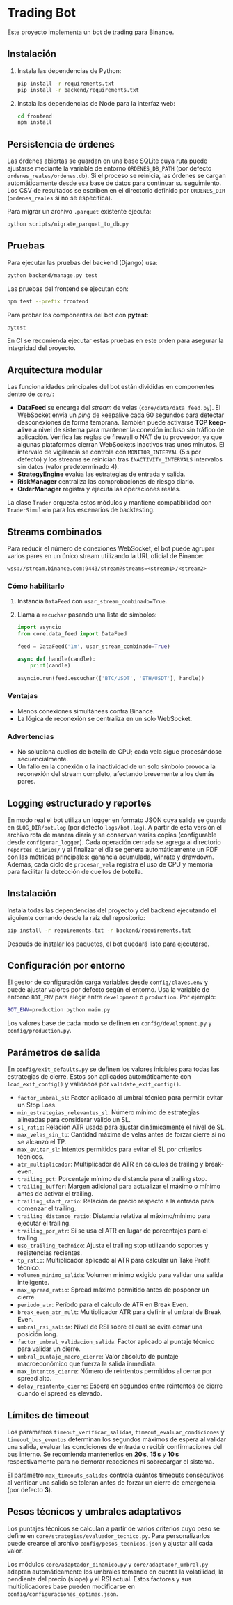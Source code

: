 # Trading Bot

Este proyecto implementa un bot de trading para Binance.

## Instalación

1. Instala las dependencias de Python:
   ```bash
   pip install -r requirements.txt
   pip install -r backend/requirements.txt
   ```
2. Instala las dependencias de Node para la interfaz web:
   ```bash
   cd frontend
   npm install
   ```

## Persistencia de órdenes

Las órdenes abiertas se guardan en una base SQLite cuya ruta puede ajustarse mediante la variable de entorno `ORDENES_DB_PATH` (por defecto `ordenes_reales/ordenes.db`). Si el proceso se reinicia, las órdenes se cargan automáticamente desde esa base de datos para continuar su seguimiento. Los CSV de resultados se escriben en el directorio definido por `ORDENES_DIR` (`ordenes_reales` si no se especifica).

Para migrar un archivo `.parquet` existente ejecuta:

```bash
python scripts/migrate_parquet_to_db.py
```

## Pruebas

Para ejecutar las pruebas del backend (Django) usa:

```bash
python backend/manage.py test
```

Las pruebas del frontend se ejecutan con:

```bash
npm test --prefix frontend
```
Para probar los componentes del bot con **pytest**:

```bash
pytest
```

En CI se recomienda ejecutar estas pruebas en este orden para asegurar la integridad del proyecto.

## Arquitectura modular

Las funcionalidades principales del bot están divididas en componentes dentro de
`core/`:

- **DataFeed** se encarga del _stream_ de velas (`core/data/data_feed.py`).
  El WebSocket envía un *ping* de keepalive cada 60&nbsp;segundos para detectar
  desconexiones de forma temprana. También puede activarse **TCP keep-alive** a
  nivel de sistema para mantener la conexión incluso sin tráfico de
  aplicación. Verifica las reglas de firewall o NAT de tu proveedor, ya que
  algunas plataformas cierran WebSockets inactivos tras unos minutos.
  El intervalo de vigilancia se controla con `MONITOR_INTERVAL` (5 s por defecto)
  y los streams se reinician tras `INACTIVITY_INTERVALS` intervalos sin datos
  (valor predeterminado 4).
- **StrategyEngine** evalúa las estrategias de entrada y salida.
- **RiskManager** centraliza las comprobaciones de riesgo diario.
- **OrderManager** registra y ejecuta las operaciones reales.

La clase `Trader` orquesta estos módulos y mantiene compatibilidad con
`TraderSimulado` para los escenarios de backtesting.

## Streams combinados

Para reducir el número de conexiones WebSocket, el bot puede agrupar
varios pares en un único stream utilizando la URL oficial de Binance:

`wss://stream.binance.com:9443/stream?streams=<stream1>/<stream2>`

### Cómo habilitarlo

1. Instancia `DataFeed` con `usar_stream_combinado=True`.
2. Llama a `escuchar` pasando una lista de símbolos:

   ```python
   import asyncio
   from core.data_feed import DataFeed

   feed = DataFeed('1m', usar_stream_combinado=True)

   async def handle(candle):
       print(candle)

   asyncio.run(feed.escuchar(['BTC/USDT', 'ETH/USDT'], handle))
   ```

### Ventajas

- Menos conexiones simultáneas contra Binance.
- La lógica de reconexión se centraliza en un solo WebSocket.

### Advertencias

- No soluciona cuellos de botella de CPU; cada vela sigue procesándose
  secuencialmente.
- Un fallo en la conexión o la inactividad de un solo símbolo provoca la
  reconexión del stream completo, afectando brevemente a los demás pares.

## Logging estructurado y reportes

En modo real el bot utiliza un logger en formato JSON cuya salida se guarda en
`$LOG_DIR/bot.log` (por defecto `logs/bot.log`). A partir de esta versión el
archivo rota de manera diaria y se conservan varias copias (configurable desde
`configurar_logger`). Cada operación cerrada se agrega al directorio
`reportes_diarios/` y al finalizar el día se genera automáticamente un PDF con
las métricas principales: ganancia acumulada, winrate y drawdown.
Además, cada ciclo de `procesar_vela` registra el uso de CPU y memoria para
facilitar la detección de cuellos de botella.


## Instalación

Instala todas las dependencias del proyecto y del backend ejecutando el
siguiente comando desde la raíz del repositorio:

```bash
pip install -r requirements.txt -r backend/requirements.txt
```

Después de instalar los paquetes, el bot quedará listo para ejecutarse.

## Configuración por entorno

El gestor de configuración carga variables desde `config/claves.env` y puede
ajustar valores por defecto según el entorno. Usa la variable de entorno
`BOT_ENV` para elegir entre `development` o `production`. Por ejemplo:

```bash
BOT_ENV=production python main.py
```

Los valores base de cada modo se definen en `config/development.py` y
`config/production.py`.

## Parámetros de salida

En `config/exit_defaults.py` se definen los valores iniciales para todas las estrategias de cierre. Estos son aplicados automáticamente con `load_exit_config()` y validados por `validate_exit_config()`.

- `factor_umbral_sl`: Factor aplicado al umbral técnico para permitir evitar un Stop Loss.
- `min_estrategias_relevantes_sl`: Número mínimo de estrategias alineadas para considerar válido un SL.
- `sl_ratio`: Relación ATR usada para ajustar dinámicamente el nivel de SL.
- `max_velas_sin_tp`: Cantidad máxima de velas antes de forzar cierre si no se alcanzó el TP.
- `max_evitar_sl`: Intentos permitidos para evitar el SL por criterios técnicos.
- `atr_multiplicador`: Multiplicador de ATR en cálculos de trailing y break-even.
- `trailing_pct`: Porcentaje mínimo de distancia para el trailing stop.
- `trailing_buffer`: Margen adicional para actualizar el máximo o mínimo antes de activar el trailing.
- `trailing_start_ratio`: Relación de precio respecto a la entrada para comenzar el trailing.
- `trailing_distance_ratio`: Distancia relativa al máximo/mínimo para ejecutar el trailing.
- `trailing_por_atr`: Si se usa el ATR en lugar de porcentajes para el trailing.
- `uso_trailing_technico`: Ajusta el trailing stop utilizando soportes y resistencias recientes.
- `tp_ratio`: Multiplicador aplicado al ATR para calcular un Take Profit técnico.
- `volumen_minimo_salida`: Volumen mínimo exigido para validar una salida inteligente.
- `max_spread_ratio`: Spread máximo permitido antes de posponer un cierre.
- `periodo_atr`: Período para el cálculo de ATR en Break Even.
- `break_even_atr_mult`: Multiplicador ATR para definir el umbral de Break Even.
- `umbral_rsi_salida`: Nivel de RSI sobre el cual se evita cerrar una posición long.
- `factor_umbral_validacion_salida`: Factor aplicado al puntaje técnico para validar un cierre.
- `umbral_puntaje_macro_cierre`: Valor absoluto de puntaje macroeconómico que fuerza la salida inmediata.
- `max_intentos_cierre`: Número de reintentos permitidos al cerrar por spread alto.
- `delay_reintento_cierre`: Espera en segundos entre reintentos de cierre cuando el spread es elevado.

## Límites de timeout

Los parámetros `timeout_verificar_salidas`, `timeout_evaluar_condiciones` y `timeout_bus_eventos` determinan los segundos máximos de espera al validar una salida, evaluar las condiciones de entrada o recibir confirmaciones del bus interno. Se recomienda mantenerlos en **20 s**, **15 s** y **10 s** respectivamente para no demorar reacciones ni sobrecargar el sistema.


El parámetro `max_timeouts_salidas` controla cuántos timeouts consecutivos al verificar una salida se toleran antes de forzar un cierre de emergencia (por defecto **3**).

## Pesos técnicos y umbrales adaptativos

Los puntajes técnicos se calculan a partir de varios criterios cuyo peso se
define en `core/strategies/evaluador_tecnico.py`. Para personalizarlos puede
crearse el archivo `config/pesos_tecnicos.json` y ajustar allí cada valor.

Los módulos `core/adaptador_dinamico.py` y `core/adaptador_umbral.py`
adaptan automáticamente los umbrales tomando en cuenta la volatilidad,
la pendiente del precio (slope) y el RSI actual. Estos factores y sus
multiplicadores base pueden modificarse en
`config/configuraciones_optimas.json`.
